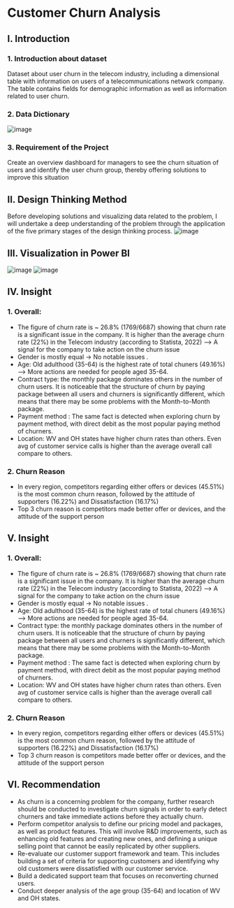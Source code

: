 # Customer Churn Analysis
## I. Introduction
### 1. Introduction about dataset
Dataset about user churn in the telecom industry, including a dimensional table with information on users of a telecommunications network company. The table contains fields for demographic information as well as information related to user churn.
### 2. Data Dictionary
![image](https://user-images.githubusercontent.com/129883764/233998770-ca948be2-703f-401b-81b9-972b3ab4c363.png)
###  3. Requirement of the Project
Create an overview dashboard for managers to see the churn situation of users and identify the user churn group, thereby offering solutions to improve this situation
## II. Design Thinking Method
Before developing solutions and visualizing data related to the problem, I will undertake a deep understanding of the problem through the application of the five primary stages of the design thinking process. 
![image](https://user-images.githubusercontent.com/129883764/233999960-c5e2c90d-97e3-4416-b04c-97428592333f.png)
## III. Visualization in Power BI
![image](https://user-images.githubusercontent.com/129883764/234000262-97f065d6-7ef5-46ad-9668-5fa7c3bfb18a.png)
![image](https://user-images.githubusercontent.com/129883764/234000383-87ce7098-4018-4782-8084-4b24a72a645e.png)
## IV. Insight
### 1. Overall: 
* The figure of churn rate is ~ 26.8% (1769/6687) showing that churn rate is a significant issue in the company. It is higher than the average churn rate (22%) in the Telecom industry (according to Statista, 2022)   --> A signal for the company to take action on the churn issue
* Gender is mostly equal -> No notable issues .
* Age: Old adulthood (35-64)  is the highest rate of total chuners (49.16%)  --> More actions are needed for people aged 35-64.
* Contract type:  the monthly package dominates others in the number of churn users. It is noticeable that the structure of churn by paying package between all users and churners is significantly different, which means that there may be some problems with the Month-to-Month package.
* Payment method : The same fact is detected when exploring churn by payment method, with direct debit as the most popular paying method of churners.
* Location:  WV and OH states have higher churn rates than others. Even avg of customer service calls is higher than the average overall call compare to others. 
### 2. Churn Reason
 * In every region, competitors regarding either offers or devices (45.51%) is the most common churn reason, followed by the attitude of supporters (16.22%) and Dissatisfaction (16.17%)
 * Top 3 churn reason is competitors made better offer or devices, and the attitude of the support person
 ## V. Insight
 ### 1. Overall: 
* The figure of churn rate is ~ 26.8% (1769/6687) showing that churn rate is a significant issue in the company. It is higher than the average churn rate (22%) in the Telecom industry (according to Statista, 2022)   --> A signal for the company to take action on the churn issue
* Gender is mostly equal -> No notable issues .
* Age: Old adulthood (35-64)  is the highest rate of total chuners (49.16%)  --> More actions are needed for people aged 35-64.
* Contract type:  the monthly package dominates others in the number of churn users. It is noticeable that the structure of churn by paying package between all users and churners is significantly different, which means that there may be some problems with the Month-to-Month package.
* Payment method : The same fact is detected when exploring churn by payment method, with direct debit as the most popular paying method of churners.
* Location:  WV and OH states have higher churn rates than others. Even avg of customer service calls is higher than the average overall call compare to others. 
### 2. Churn Reason
* In every region, competitors regarding either offers or devices (45.51%) is the most common churn reason, followed by the attitude of supporters (16.22%) and Dissatisfaction (16.17%)
* Top 3 churn reason is competitors made better offer or devices, and the attitude of the support person
## VI. Recommendation
* As churn is a concerning problem for the company, further research should be conducted to investigate churn signals in order to early detect churners and take immediate actions before they actually churn.
* Perform competitor analysis to define our pricing model and packages, as well as product features. This will involve R&D improvements, such as enhancing old features and creating new ones, and defining a unique selling point that cannot be easily replicated by other suppliers.
* Re-evaluate our customer support framework and team. This includes building a set of criteria for supporting customers and identifying why old customers were dissatisfied with our customer service.
* Build a dedicated support team that focuses on reconverting churned users.
* Conduct deeper analysis of the age group (35-64) and location of WV and OH states.
